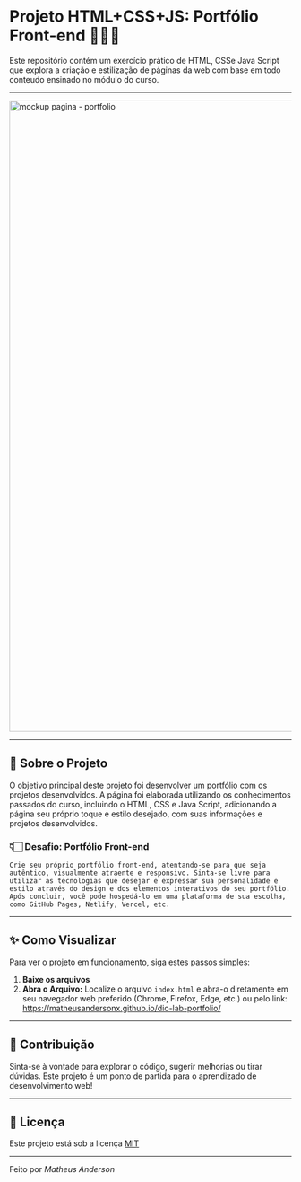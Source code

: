 # Projeto HTML+CSS+JS: Portfólio Front-end 👨🏻‍💻

Este repositório contém um exercício prático de HTML, CSSe Java Script que explora a criação e estilização de páginas da web com base em todo conteudo ensinado no módulo do curso.

---

<img width="2560" height="1124" alt="mockup pagina - portfolio" src="https://github.com/user-attachments/assets/a8d2715a-af4d-47b9-8c26-9f46979886a5" />




---
## 🚀 Sobre o Projeto

O objetivo principal deste projeto foi desenvolver um portfólio com os projetos desenvolvidos.
A página foi elaborada utilizando os conhecimentos passados do curso, incluindo o HTML, CSS e Java Script, adicionando a página seu próprio toque e estilo desejado, com suas informações e projetos desenvolvidos.

### 👇🏻 Desafio: Portfólio Front-end
    Crie seu próprio portfólio front-end, atentando-se para que seja autêntico, visualmente atraente e responsivo. Sinta-se livre para utilizar as tecnologias que desejar e expressar sua personalidade e estilo através do design e dos elementos interativos do seu portfólio. Após concluir, você pode hospedá-lo em uma plataforma de sua escolha, como GitHub Pages, Netlify, Vercel, etc.
---

## ✨ Como Visualizar

Para ver o projeto em funcionamento, siga estes passos simples:

1.  **Baixe os arquivos**
2.  **Abra o Arquivo:**
    Localize o arquivo `index.html` e abra-o diretamente em seu navegador web preferido (Chrome, Firefox, Edge, etc.) ou pelo link: https://matheusandersonx.github.io/dio-lab-portfolio/

---

## 🤝 Contribuição

Sinta-se à vontade para explorar o código, sugerir melhorias ou tirar dúvidas. Este projeto é um ponto de partida para o aprendizado de desenvolvimento web!

---

## 📄 Licença

Este projeto está sob a licença [MIT](https://opensource.org/licenses/MIT)

---

Feito por *Matheus Anderson*
